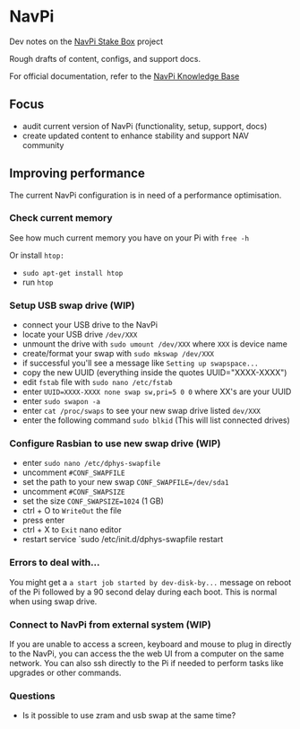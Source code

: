 # NavPi

Dev notes on the [NavPi Stake Box](https://github.com/Encrypt-S/navpi) project

Rough drafts of content, configs, and support docs.

For official documentation, refer to the [NavPi Knowledge Base](https://info.navcoin.org/article-categories/navpi/)

## Focus
- audit current version of NavPi (functionality, setup, support, docs)
- create updated content to enhance stability and support NAV community

## Improving performance

The current NavPi configuration is in need of a performance optimisation.

### Check current memory

See how much current memory you have on your Pi with `free -h`

Or install `htop:`
- `sudo apt-get install htop`
- run `htop`

### Setup USB swap drive (WIP)

  - connect your USB drive to the NavPi
  - locate your USB drive `/dev/XXX`
  - unmount the drive with `sudo umount /dev/XXX` where `XXX` is device name
  - create/format your swap with `sudo mkswap /dev/XXX`
  - if successful you'll see a message like `Setting up swapspace...`
  - copy the new UUID (everything inside the quotes UUID="XXXX-XXXX")
  - edit `fstab` file with `sudo nano /etc/fstab`
  - enter `UUID=XXXX-XXXX none swap sw,pri=5 0 0` where XX's are your UUID
  - enter `sudo swapon -a`
  - enter `cat /proc/swaps` to see your new swap drive listed `dev/XXX`
  - enter the following command `sudo blkid` (This will list connected drives)

### Configure Rasbian to use new swap drive (WIP)

  - enter `sudo nano /etc/dphys-swapfile`
  - uncomment `#CONF_SWAPFILE`
  - set the path to your new swap `CONF_SWAPFILE=/dev/sda1`
  - uncomment `#CONF_SWAPSIZE`
  - set the size `CONF_SWAPSIZE=1024` (1 GB)
  - ctrl + O to `WriteOut` the file
  - press enter
  - ctrl + X to `Exit` nano editor
  - restart service `sudo /etc/init.d/dphys-swapfile restart


### Errors to deal with...

You might get a `a start job started by dev-disk-by...` message on reboot of the Pi followed by a 90 second delay during each boot. This is normal when using swap drive.

### Connect to NavPi from external system (WIP)

If you are unable to access a screen, keyboard and mouse to plug in directly to the NavPi, you can access the the web UI from a computer on the same network. You can also ssh directly to the Pi if needed to perform tasks like upgrades or other commands.

### Questions

- Is it possible to use zram and usb swap at the same time?